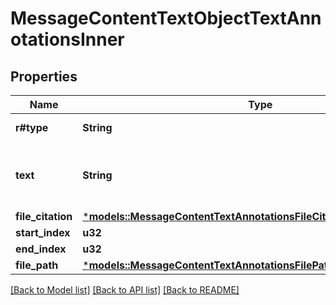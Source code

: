 # MessageContentTextObjectTextAnnotationsInner

## Properties
Name | Type | Description | Notes
------------ | ------------- | ------------- | -------------
**r#type** | **String** | Always `file_citation`. | 
**text** | **String** | The text in the message content that needs to be replaced. | 
**file_citation** | [***models::MessageContentTextAnnotationsFileCitationObjectFileCitation**](MessageContentTextAnnotationsFileCitationObject_file_citation.md) |  | 
**start_index** | **u32** |  | 
**end_index** | **u32** |  | 
**file_path** | [***models::MessageContentTextAnnotationsFilePathObjectFilePath**](MessageContentTextAnnotationsFilePathObject_file_path.md) |  | 

[[Back to Model list]](../README.md#documentation-for-models) [[Back to API list]](../README.md#documentation-for-api-endpoints) [[Back to README]](../README.md)


